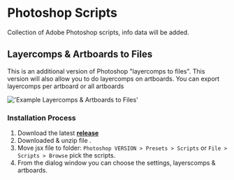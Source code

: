 # Photoshop Scripts
Collection of Adobe Photoshop scripts, info data will be added.

## Layercomps & Artboards to Files

This is an additional version of Photoshop "layercomps to files". This version will also allow you to do layercomps on artboards. You can export layercomps per artboard or all artboards

!['Example Layercomps & Artboards to Files'](https://raw.githubusercontent.com/wiki/schroef/photoshop-scripts/images/layercomps-artboards-v122.jpg?v08092021)



### Installation Process

1. Download the latest <b>[release](https://github.com/schroef/Photoshop-Scripts/releases)</b>
2. Downloaded & unzip file .
3. Move jsx file to folder: ```Photoshop VERSION > Presets > Scripts``` or ```File > Scripts > Browse``` pick the scripts.
4. From the dialog window you can choose the settings, layerscomps & artboards.
